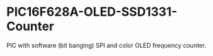 # PIC16F628A-OLED-SSD1331-Counter
PIC with software (bit banging) SPI and color OLED frequency counter.
